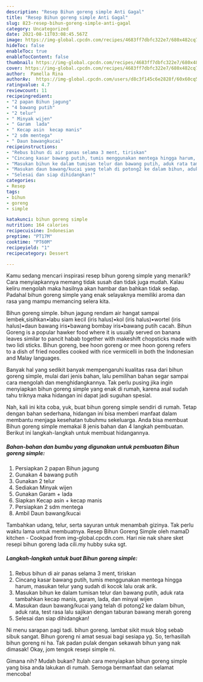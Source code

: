 ```yaml
---
description: "Resep Bihun goreng simple Anti Gagal"
title: "Resep Bihun goreng simple Anti Gagal"
slug: 823-resep-bihun-goreng-simple-anti-gagal
category: Uncategorized
date: 2021-08-11T03:08:45.567Z
image: https://img-global.cpcdn.com/recipes/4683ff7dbfc322e7/680x482cq70/bihun-goreng-simple-foto-resep-utama.jpg
hideToc: false
enableToc: true
enableTocContent: false
thumbnail: https://img-global.cpcdn.com/recipes/4683ff7dbfc322e7/680x482cq70/bihun-goreng-simple-foto-resep-utama.jpg
cover: https://img-global.cpcdn.com/recipes/4683ff7dbfc322e7/680x482cq70/bihun-goreng-simple-foto-resep-utama.jpg
author:  Pamella Rina
authorAv:  https://img-global.cpcdn.com/users/d8c3f145c6e2828f/60x60cq50/avatar.jpg
ratingvalue: 4.7
reviewcount: 11
recipeingredient:
- "2 papan Bihun jagung"
- "4 bawang putih"
- "2 telur"
- " Minyak wijen"
- " Garam  lada"
- " Kecap asin  kecap manis"
- "2 sdm mentega"
- " Daun bawangkucai"
recipeinstructions:
- "Rebus bihun di air panas selama 3 ment, tiriskan"
- "Cincang kasar bawang putih, tumis menggunakan mentega hingga harum, masukan telur yang sudah di kocok lalu orak arik."
- "Masukan bihun ke dalam tumisan telur dan bawang putih, aduk rata tambahkan kecap manis, garam, lada, dan minyal wijen"
- "Masukan daun bawang/kucai yang telah di potong2 ke dalam bihun, aduk rata, test rasa lalu sajikan dengan taburan bawang merah goreng"
- "Selesai dan siap dihidangkan!"
categories:
- Resep
tags:
- bihun
- goreng
- simple

katakunci: bihun goreng simple 
nutrition: 164 calories
recipecuisine: Indonesian
preptime: "PT17M"
cooktime: "PT60M"
recipeyield: "1"
recipecategory: Dessert

---
```



Kamu sedang mencari inspirasi resep bihun goreng simple yang menarik? Cara menyiapkannya memang tidak susah dan tidak juga mudah. Kalau keliru mengolah maka hasilnya akan hambar dan bahkan tidak sedap. Padahal bihun goreng simple yang enak selayaknya memiliki aroma dan rasa yang mampu memancing selera kita.


Bihun goreng simple. bihun jagung rendam air hangat sampai lembek,sisihkan•labu siam kecil (iris halus)•kol (iris halus)•wortel (iris halus)•daun bawang iris•bawang bombay iris•bawang putih cacah. Bihun Goreng is a popular hawker food where it is usually served on banana leaves similar to pancit habab together with makeshift chopsticks made with two lidi sticks. Bihun goreng, bee hoon goreng or mee hoon goreng refers to a dish of fried noodles cooked with rice vermicelli in both the Indonesian and Malay languages.

Banyak hal yang sedikit banyak mempengaruhi kualitas rasa dari bihun goreng simple, mulai dari jenis bahan, lalu pemilihan bahan segar sampai cara mengolah dan menghidangkannya. Tak perlu pusing jika ingin menyiapkan bihun goreng simple yang enak di rumah, karena asal sudah tahu triknya maka hidangan ini dapat jadi suguhan spesial.


Nah, kali ini kita coba, yuk, buat bihun goreng simple sendiri di rumah. Tetap dengan bahan sederhana, hidangan ini bisa memberi manfaat dalam membantu menjaga kesehatan tubuhmu sekeluarga. Anda bisa membuat Bihun goreng simple memakai 8 jenis bahan dan 4 langkah pembuatan. Berikut ini langkah-langkah untuk membuat hidangannya.

<!--inarticleads1-->

##### Bahan-bahan dan bumbu yang digunakan untuk pembuatan Bihun goreng simple:

1. Persiapkan 2 papan Bihun jagung
1. Gunakan 4 bawang putih
1. Gunakan 2 telur
1. Sediakan  Minyak wijen
1. Gunakan  Garam + lada
1. Siapkan  Kecap asin + kecap manis
1. Persiapkan 2 sdm mentega
1. Ambil  Daun bawang/kucai


Tambahkan udang, telur, serta sayuran untuk menambah gizinya. Tak perlu waktu lama untuk membuatnya. Resep Bihun Goreng Simple oleh mamaD kitchen - Cookpad from img-global.cpcdn.com. Hari nie nak share sket resepi bihun goreng lada cili.my hubby suka sgt. 

<!--inarticleads2-->

##### Langkah-langkah untuk buat Bihun goreng simple:

1. Rebus bihun di air panas selama 3 ment, tiriskan
1. Cincang kasar bawang putih, tumis menggunakan mentega hingga harum, masukan telur yang sudah di kocok lalu orak arik.
1. Masukan bihun ke dalam tumisan telur dan bawang putih, aduk rata tambahkan kecap manis, garam, lada, dan minyal wijen
1. Masukan daun bawang/kucai yang telah di potong2 ke dalam bihun, aduk rata, test rasa lalu sajikan dengan taburan bawang merah goreng
1. Selesai dan siap dihidangkan!

Ni menu sarapan pagi tadi. bihun goreng. lambat sikit msuk blog sebab sibuk sangat. Bihun goreng ni amat sesuai bagi sesiapa yg. So, terhasillah bihun goreng ni ha. Tak padan pulak dengan sekawah bihun yang nak dimasak! Okay, jom tengok resepi simple ni. 

Gimana nih? Mudah bukan? Itulah cara menyiapkan bihun goreng simple yang bisa anda lakukan di rumah. Semoga bermanfaat dan selamat mencoba!
